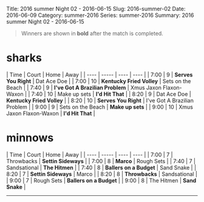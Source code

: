 Title: 2016 summer Night 02 - 2016-06-15
Slug: 2016-summer-02
Date: 2016-06-09
Category: summer-2016
Series: summer-2016
Summary: 2016 summer Night 02 - 2016-06-15

> Winners are shown in **bold** after the match is completed.

sharks
=====
| Time | Court | Home | Away |
| ---- | ----- | ---- | ---- | <!-- begin table -->
| 7:00 | 9 | **Serves You Right** | Dat Ace Doe |
| 7:00 | 10 | **Kentucky Fried Volley** | Sets on the Beach |
| 7:40 | 9 | **I've Got A Brazilian Problem** | Xmus Jaxon Flaxon-Waxon |
| 7:40 | 10 | Make up sets | **I'd Hit That** |
| 8:20 | 9 | Dat Ace Doe | **Kentucky Fried Volley** |
| 8:20 | 10 | **Serves You Right** | I've Got A Brazilian Problem |
| 9:00 | 9 | Sets on the Beach | **Make up sets** |
| 9:00 | 10 | Xmus Jaxon Flaxon-Waxon | **I'd Hit That** |

<!-- end table -->
minnows
=====
| Time | Court | Home | Away |
| ---- | ----- | ---- | ---- | <!-- begin table -->
| 7:00 | 7 | Throwbacks | **Settin Sideways** |
| 7:00 | 8 | **Marco** | Rough Sets |
| 7:40 | 7 | Sandsational | **The Hitmen** |
| 7:40 | 8 | **Ballers on a Budget** | Sand Snake |
| 8:20 | 7 | **Settin Sideways** | Marco |
| 8:20 | 8 | **Throwbacks** | Sandsational |
| 9:00 | 7 | Rough Sets | **Ballers on a Budget** |
| 9:00 | 8 | The Hitmen | **Sand Snake** |

<!-- end table -->



---
